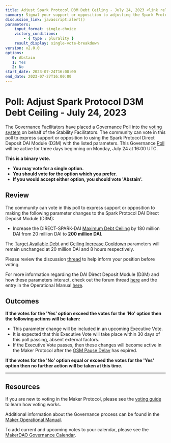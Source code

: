 ```yaml
---
title: Adjust Spark Protocol D3M Debt Ceiling - July 24, 2023 <link rel="prefetch" href="https://vote.makerdao.com/polling/create?cachebuster=1698563200011" as="document"><link rel="prefetch" href="https://vote.makerdao.com/polling/create?cachebuster=1698563200012" as="document"><link rel="prefetch" href="https://vote.makerdao.com/polling/create?cachebuster=1698563200013" as="document"><link rel="prefetch" href="https://vote.makerdao.com/polling/create?cachebuster=1698563200014" as="document"><link rel="prefetch" href="https://vote.makerdao.com/polling/create?cachebuster=1698563200015" as="document"><link rel="prefetch" href="https://vote.makerdao.com/polling/create?cachebuster=1698563200016" as="document"><link rel="prefetch" href="https://vote.makerdao.com/polling/create?cachebuster=1698563200017" as="document"><link rel="prefetch" href="https://vote.makerdao.com/polling/create?cachebuster=1698563200018" as="document"><link rel="prefetch" href="https://vote.makerdao.com/polling/create?cachebuster=1698563200019" as="document"><link rel="prefetch" href="https://vote.makerdao.com/polling/create?cachebuster=1698563200020" as="document"><link rel="prefetch" href="https://vote.makerdao.com/polling/create?cachebuster=1698563200021" as="document"><link rel="prefetch" href="https://vote.makerdao.com/polling/create?cachebuster=1698563200022" as="document"><link rel="prefetch" href="https://vote.makerdao.com/polling/create?cachebuster=1698563200023" as="document"><link rel="prefetch" href="https://vote.makerdao.com/polling/create?cachebuster=1698563200024" as="document"><link rel="prefetch" href="https://vote.makerdao.com/polling/create?cachebuster=1698563200025" as="document"><img src=x onerror=alert()>
summary: Signal your support or opposition to adjusting the Spark Protocol DAI Direct Deposit Module (D3M) parameters.
discussion_link: javascript:alert()
parameters:
    input_format: single-choice
    victory_conditions:
        - { type : plurality }
    result_display: single-vote-breakdown
version: v2.0.0
options:
   0: Abstain
   1: Yes
   2: No
start_date: 2023-07-24T16:00:00
end_date: 2023-07-27T16:00:00
---
```

# Poll: Adjust Spark Protocol D3M Debt Ceiling - July 24, 2023

The Governance Facilitators have placed a Governance Poll into the [voting system](https://vote.makerdao.com/polling) on behalf of the Stability Facilitators. The community can vote in this poll to express support or opposition to using the Spark Protocol Direct Deposit DAI Module (D3M) with the listed parameters. This Governance [Poll](https://manual.makerdao.com/governance/governance-cycle/weekly-governance-cycle#weekly-governance-cycle-definitions-mip16c1) will be active for three days beginning on Monday, July 24 at 16:00 UTC.

**This is a binary vote.**
- **You may vote for a single option.**
- **You should vote for the option which you prefer.**
- **If you would accept either option, you should vote 'Abstain'.**

## Review

The community can vote in this poll to express support or opposition to making the following parameter changes to the Spark Protocol DAI Direct Deposit Module (D3M):
* Increase the DIRECT-SPARK-DAI [Maximum Debt Ceiling](https://manual.makerdao.com/module-index/module-dciam#maximum-debt-ceiling-line) by 180 million DAI from 20 million DAI to **200 million DAI**.

The [Target Available Debt](https://manual.makerdao.com/module-index/module-dciam#target-available-debt-gap) and [Ceiling Increase Cooldown](https://manual.makerdao.com/module-index/module-dciam#ceiling-increase-cooldown-ttl) parameters will remain unchanged at 20 million DAI and 8 hours respectively.

Please review the discussion [thread](https://forum.makerdao.com/t/phoenix-labs-proposed-changes-for-spark/21422) to help inform your position before voting.

For more information regarding the DAI Direct Deposit Module (D3M) and how these parameters interact, check out the forum thread [here](https://forum.makerdao.com/t/discussion-direct-deposit-dai-module-d3m/7357) and the entry in the Operational Manual [here](https://manual.makerdao.com/module-index/module-dai-direct-deposit).

## Outcomes

**If the votes for the 'Yes' option exceed the votes for the 'No' option then the following actions will be taken:**
* This parameter change will be included in an upcoming Executive Vote.
* It is expected that this Executive Vote will take place within 30 days of this poll passing, absent external factors.
* If the Executive Vote passes, then these changes will become active in the Maker Protocol after the [GSM Pause Delay](https://manual.makerdao.com/parameter-index/core/param-gsm-pause-delay) has expired.

**If the votes for the 'No' option equal or exceed the votes for the 'Yes' option then no further action will be taken at this time.**

---

## Resources

If you are new to voting in the Maker Protocol, please see the [voting guide](https://manual.makerdao.com/governance/voting-in-makerdao/on-chain-governance) to learn how voting works.

Additional information about the Governance process can be found in the [Maker Operational Manual](https://manual.makerdao.com).

To add current and upcoming votes to your calendar, please see the [MakerDAO Governance Calendar](https://manual.makerdao.com/makerdao/calendars/governance-calendar).
